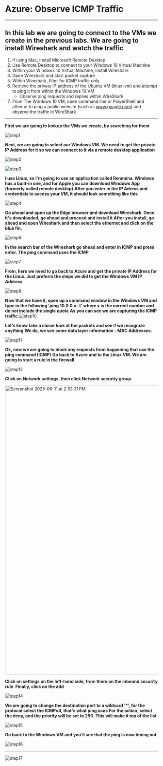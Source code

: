 # Azure: Observe ICMP Traffic
---

In this lab we are going to connect to the VMs we create in the previous labs. We are going to install Wireshark and watch the traffic
---

1. If using Mac, install Microsoft Remote Desktop
2. Use Remote Desktop to connect to your Windows 10 Virtual Machine
3. Within your Windows 10 Virtual Machine, Install Wireshark
4. Open Wireshark and start packet capture
5. Within Wireshark, filter for ICMP traffic only
6. Retrieve the private IP address of the Ubuntu VM (linux-vm) and attempt to ping it from within the Windows 10 VM
   - Observe ping requests and replies within WireShark
7. From The Windows 10 VM, open command line or PowerShell and attempt to ping a public website (such as www.google.com) and observe the traffic in WireShark

---

**First we are going to lookup the VMs we create, by searching for them**

![step1](https://github.com/user-attachments/assets/dcd64425-8127-429a-9924-6829975a1d1b)

**Next, we are going to select our Windows VM. We need to get the private IP Address for it so we can connect to it via a remote desktop application**

![step2](https://github.com/user-attachments/assets/ff06921f-1898-4f2a-bf6c-eec332ad2049)

![step3](https://github.com/user-attachments/assets/e7979cb5-e7f9-4d45-882f-ee20ab66b7b8)

**I use Linux, so I'm going to use an application called Remmina. Windows has a built-in one, and for Apple you can download Windows App (formerly called remote desktop)**
**After you enter in the IP Adress and credentials to access your VM, it should look something like this**

![step4](https://github.com/user-attachments/assets/62719c9f-ddd3-41c4-8174-cc44b0fa60e3)

**Go ahead and open up the Edge browser and download Wireshark. Once it's downloaded, go ahead and proceed and install it**
**After you install, go ahead and open Wireshark and then select the ethernet and click on the blue fin.**

![step6](https://github.com/user-attachments/assets/17227151-2700-4f5e-9faf-b7eaec748289)

**In the search bar of the Wireshark go ahead and enter in ICMP and press enter. The ping command uses the ICMP**

![step7](https://github.com/user-attachments/assets/764e09b3-b427-443b-80fd-36c2b14c6693)

**From, here we need to go back to Azure and get the private IP Address for the Linux. Just preform the steps we did to get the Windows VM IP Address**

![step8](https://github.com/user-attachments/assets/c7e73f0a-4f40-4747-93f5-677a2baaacb5)

**Now that we have it, open up a command window in the Windows VM and type in the following 'ping 10.0.0.x -t' where x is the correct number and do not include the single quote**
**As you can see we are capturing the ICMP traffic**
![step10](https://github.com/user-attachments/assets/ae109dfa-573f-4213-b7b0-b83d143f2b59)


**Let's know take a closer look at the packets and see if we recognize anything**
**We do, we see some data layer information - MAC Addresses.**

![step11](https://github.com/user-attachments/assets/4983a551-85b1-44b5-b603-6506a1d47361)

**Ok, now we are going to block any requests from happening that use the ping command (ICMP)**
**Go back to Azure and to the Linux VM. We are going to start a rule in the firewall**

![step12](https://github.com/user-attachments/assets/a759a353-0ba3-49cf-9998-41505cf2955f)

**Click on Network settings, then click Network security group**

<img width="948" alt="Screenshot 2025-06-11 at 2 53 31 PM" src="https://github.com/user-attachments/assets/f7c00b4d-6ff6-4c86-b0d6-a10cb80e5e16" />

**Click on settings on the left-hand side, from there on the inbound security rule. Finally, click on the add**

![step14](https://github.com/user-attachments/assets/ccc50c52-ffdf-4702-af7a-a4d633d55866)

**We are going to change the destination port to a wildcard '*', for the protocol select the ICMPv4, that's what ping uses**
**For the action, select the deny, and the priority will be set to 290. This will make it top of the list**

![step15](https://github.com/user-attachments/assets/3886ed57-9141-4bb9-89ff-9cbecfe9516a)

**Go back to the Windows VM and you'll see that the ping is now timing out**

![step16](https://github.com/user-attachments/assets/04a31d74-bd7e-4030-bb8d-0ed11d037bd9)

****

![step17](https://github.com/user-attachments/assets/dbf2cdc0-c9c7-455b-887c-aedacaa38a59)

